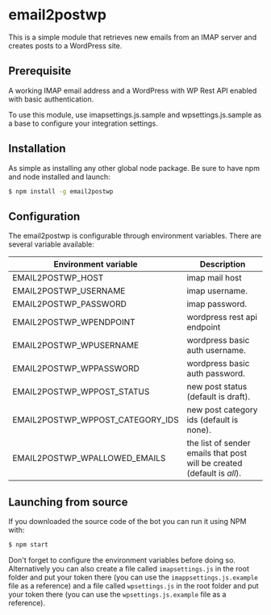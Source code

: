<!-- email2postwp -->

# email2postwp

This is a simple module that retrieves new emails from an IMAP server and creates posts to a WordPress site.

## Prerequisite

A working IMAP email address and a WordPress with WP Rest API enabled with basic authentication.

To use this module, use imapsettings.js.sample and wpsettings.js.sample as a base to configure your integration settings.

## Installation

As simple as installing any other global node package. Be sure to have npm and node installed and launch:

```bash
$ npm install -g email2postwp
```

## Configuration

The email2postwp is configurable through environment variables. There are several variable available:

| Environment variable | Description |
|----------------------|-------------|
|  EMAIL2POSTWP_HOST|imap mail host
|  EMAIL2POSTWP_USERNAME|imap username.
|  EMAIL2POSTWP_PASSWORD|imap password.
|  EMAIL2POSTWP_WPENDPOINT|wordpress rest api endpoint
|  EMAIL2POSTWP_WPUSERNAME|wordpress basic auth username.
|  EMAIL2POSTWP_WPPASSWORD|wordpress basic auth password.
|  EMAIL2POSTWP_WPPOST_STATUS|new post status (default is draft).
|  EMAIL2POSTWP_WPPOST_CATEGORY_IDS|new post category ids (default is none).
|  EMAIL2POSTWP_WPALLOWED_EMAILS|the list of sender emails that post will be created (default is _all_).



## Launching from source

If you downloaded the source code of the bot you can run it using NPM with:

```bash
$ npm start
```

Don't forget to configure the environment variables before doing so. Alternatively you can also create a file called `imapsettings.js` in the root folder and put your token there (you can use the `imappsettings.js.example` file as a reference) and a file called `wpsettings.js` in the root folder and put your token there (you can use the `wpsettings.js.example` file as a reference).
